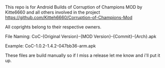 This repo is for Android Builds of Corruption of Champions MOD by Kitte6660 and all others involved in the project https://github.com/Kitteh6660/Corruption-of-Champions-Mod

All coprights belong to their respective owners.

File Naming: CoC-{Original Version}-{MOD Version}-{Commit}-{Arch}.apk

Example: CoC-1.0.2-1.4.2-047bb36-arm.apk

These files are build manually so if I miss a release let me know and i'll put it up.
